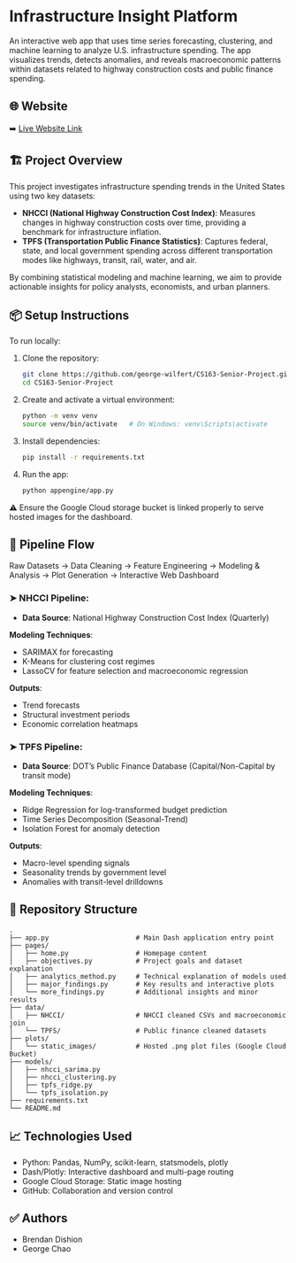 # Infrastructure Insight Platform

An interactive web app that uses time series forecasting, clustering, and machine learning to analyze U.S. infrastructure spending. The app visualizes trends, detects anomalies, and reveals macroeconomic patterns within datasets related to highway construction costs and public finance spending.

## 🌐 Website

➡️ [Live Website Link](https://cs163-senior-project.wl.r.appspot.com/)

## 🏗️ Project Overview

This project investigates infrastructure spending trends in the United States using two key datasets:

- **NHCCI (National Highway Construction Cost Index)**: Measures changes in highway construction costs over time, providing a benchmark for infrastructure inflation.
- **TPFS (Transportation Public Finance Statistics)**: Captures federal, state, and local government spending across different transportation modes like highways, transit, rail, water, and air.

By combining statistical modeling and machine learning, we aim to provide actionable insights for policy analysts, economists, and urban planners.

## 📦 Setup Instructions

To run locally:

1. Clone the repository:
   ```bash
   git clone https://github.com/george-wilfert/CS163-Senior-Project.git
   cd CS163-Senior-Project
   ```

2. Create and activate a virtual environment:
   ```bash
   python -m venv venv
   source venv/bin/activate   # On Windows: venv\Scripts\activate
   ```

3. Install dependencies:
   ```bash
   pip install -r requirements.txt
   ```

4. Run the app:
   ```bash
   python appengine/app.py
   ```

⚠️ Ensure the Google Cloud storage bucket is linked properly to serve hosted images for the dashboard.

## 🔁 Pipeline Flow

Raw Datasets → Data Cleaning → Feature Engineering → Modeling & Analysis → Plot Generation → Interactive Web Dashboard

### ➤ NHCCI Pipeline:
- **Data Source**: National Highway Construction Cost Index (Quarterly)

**Modeling Techniques**:
- SARIMAX for forecasting  
- K-Means for clustering cost regimes  
- LassoCV for feature selection and macroeconomic regression

**Outputs**:
- Trend forecasts  
- Structural investment periods  
- Economic correlation heatmaps

### ➤ TPFS Pipeline:
- **Data Source**: DOT’s Public Finance Database (Capital/Non-Capital by transit mode)

**Modeling Techniques**:
- Ridge Regression for log-transformed budget prediction  
- Time Series Decomposition (Seasonal-Trend)  
- Isolation Forest for anomaly detection

**Outputs**:
- Macro-level spending signals  
- Seasonality trends by government level  
- Anomalies with transit-level drilldowns

## 📁 Repository Structure

```
.
├── app.py                      # Main Dash application entry point
├── pages/
│   ├── home.py                 # Homepage content
│   ├── objectives.py           # Project goals and dataset explanation
│   ├── analytics_method.py     # Technical explanation of models used
│   ├── major_findings.py       # Key results and interactive plots
│   └── more_findings.py        # Additional insights and minor results
├── data/
│   ├── NHCCI/                  # NHCCI cleaned CSVs and macroeconomic join
│   └── TPFS/                   # Public finance cleaned datasets
├── plots/
│   └── static_images/          # Hosted .png plot files (Google Cloud Bucket)
├── models/
│   ├── nhcci_sarima.py
│   ├── nhcci_clustering.py
│   ├── tpfs_ridge.py
│   └── tpfs_isolation.py
├── requirements.txt
└── README.md
```

## 📈 Technologies Used

- Python: Pandas, NumPy, scikit-learn, statsmodels, plotly  
- Dash/Plotly: Interactive dashboard and multi-page routing  
- Google Cloud Storage: Static image hosting  
- GitHub: Collaboration and version control  

## ✅ Authors

- Brendan Dishion  
- George Chao